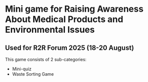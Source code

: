 # Mini game for Raising Awareness About Medical Products and Environmental Issues

## Used for R2R Forum 2025 (18-20 August)

This game consists of 2 sub-categories:
* Mini-quiz
* Waste Sorting Game
